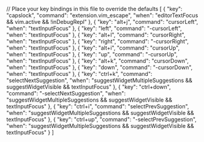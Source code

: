 // Place your key bindings in this file to override the defaults
[
  {
    "key": "capslock",
    "command": "extension.vim_escape",
    "when": "editorTextFocus && vim.active && !inDebugRepl"
  },
  {
    "key": "alt+j",
    "command": "cursorLeft",
    "when": "textInputFocus"
  },
  {
    "key": "left",
    "command": "-cursorLeft",
    "when": "textInputFocus"
  },
  {
    "key": "alt+l",
    "command": "cursorRight",
    "when": "textInputFocus"
  },
  {
    "key": "right",
    "command": "-cursorRight",
    "when": "textInputFocus"
  },
  {
    "key": "alt+i",
    "command": "cursorUp",
    "when": "textInputFocus"
  },
  {
    "key": "up",
    "command": "-cursorUp",
    "when": "textInputFocus"
  },
  {
    "key": "alt+k",
    "command": "cursorDown",
    "when": "textInputFocus"
  },
  {
    "key": "down",
    "command": "-cursorDown",
    "when": "textInputFocus"
  },
  {
    "key": "ctrl+k",
    "command": "selectNextSuggestion",
    "when": "suggestWidgetMultipleSuggestions && suggestWidgetVisible && textInputFocus"
  },
  {
    "key": "ctrl+down",
    "command": "-selectNextSuggestion",
    "when": "suggestWidgetMultipleSuggestions && suggestWidgetVisible && textInputFocus"
  },
  {
    "key": "ctrl+i",
    "command": "selectPrevSuggestion",
    "when": "suggestWidgetMultipleSuggestions && suggestWidgetVisible && textInputFocus"
  },
  {
    "key": "ctrl+up",
    "command": "-selectPrevSuggestion",
    "when": "suggestWidgetMultipleSuggestions && suggestWidgetVisible && textInputFocus"
  }
]
